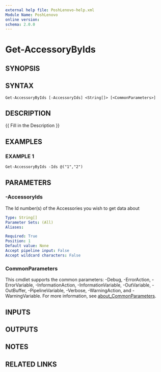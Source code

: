 ```yaml
---
external help file: PoshLenovo-help.xml
Module Name: PoshLenovo
online version:
schema: 2.0.0
---
```


# Get-AccessoryByIds

## SYNOPSIS

## SYNTAX

```
Get-AccessoryByIds [-AccessoryIds] <String[]> [<CommonParameters>]
```

## DESCRIPTION
{{ Fill in the Description }}

## EXAMPLES

### EXAMPLE 1
```
Get-AccessoryByIds -Ids @("1","2")
```

## PARAMETERS

### -AccessoryIds
The Id number(s) of the Accessories you wish to get data about

```yaml
Type: String[]
Parameter Sets: (All)
Aliases:

Required: True
Position: 1
Default value: None
Accept pipeline input: False
Accept wildcard characters: False
```

### CommonParameters
This cmdlet supports the common parameters: -Debug, -ErrorAction, -ErrorVariable, -InformationAction, -InformationVariable, -OutVariable, -OutBuffer, -PipelineVariable, -Verbose, -WarningAction, and -WarningVariable. For more information, see [about_CommonParameters](http://go.microsoft.com/fwlink/?LinkID=113216).

## INPUTS

## OUTPUTS

## NOTES

## RELATED LINKS
